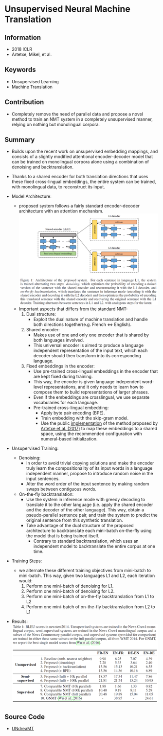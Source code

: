 # Unsupervised Neural Machine Translation
## Information
- 2018 ICLR
- Artetxe, Mikel, et al.

## Keywords
- Unsupervised Learning
- Machine Translation

## Contribution
- Completely remove the need of parallel data and propose a novel method to train an NMT system in a completely unsupervised manner, relying on nothing but monolingual corpora.

## Summary
- Builds upon the recent work on unsupervised embedding mappings, and consists of a slightly modified attentional encoder-decoder model that can be trained on monolingual corpora alone using a combination of denoising and backtranslation.
- Thanks to a shared encoder for both translation directions that uses these fixed cross-lingual embeddings, the entire system can be trained, with monolingual data, to reconstruct its input.

- Model Architecture:
	- proposed system follows a fairly standard encoder-decoder architecture with an attention mechanism.
	![Model Architecture](pic/Unsupervised_Neural_Machine_Translation_fig1.PNG)
	- Important aspects that differs from the standard NMT:
		1. Dual structure:
			- Exploit the dual nature of machine translation and handle both directions together(e.g. French <=> English).
		2. Shared encoder:
			- Makes use of one and only one encoder that is shared by both languages involved.
			- This universal encoder is aimed to produce a language independent representation of the input text, which each decoder should then transform into its corresponding language.
		3. Fixed embeddings in the encoder:
			- Use pre-trained cross-lingual embeddings in the encoder that are kept fixed during training.
			- This way, the encoder is given language independent word-level representations, and it only needs to learn how to compose them to build representations of larger phrases.
			- Even if the embeddings are crosslingual, we use separate vocabularies for each language.
			- Pre-trained cross-lingual embedding:
				- Apply byte pair encoding (BPE).
				- Train embedding with the skip-gram model.
				- Use the public [implementation](https://github.com/artetxem/vecmap) of the method proposed by [Artetxe et al. (2017)](https://aclweb.org/anthology/P17-1042) to map these embeddings to a shared space, using the recommended configuration with numeral-based initialization.

- Unsupervised Training:
	- Denoising:
		- In order to avoid trivial copying solutions and make the encoder truly learn the compositionality of its input words in a language independent manner, propose to introduce random noise in the input sentences.
		- Alter the word order of the input sentence by making random swaps between contiguous words.
	- On-the-fly backtranslation:
		- Use the system in inference mode with greedy decoding to translate it to the other language (i.e. apply the shared encoder and the decoder of the other language). This way, obtain a pseudo-parallel sentence pair, and train the system to predict the original sentence from this synthetic translation.
		- Take advantage of the dual structure of the proposed architecture to backtranslate each mini-batch on-the-fly using the model that is being trained itself.
			- Contrary to standard backtranslation, which uses an independent model to backtranslate the entire corpus at one time.

- Training Steps:
	- we alternate these different training objectives from mini-batch to mini-batch. This way, given two languages L1 and L2, each iteration would:
		1. Perform one mini-batch of denoising for L1.
		2. Perform one mini-batch of denoising for L2.
		3. Perform one mini-batch of on-the-fly backtranslation from L1 to L2
		4. Perform one mini-batch of on-the-fly backtranslation from L2 to L1

- Results:
	![Results](pic/Unsupervised_Neural_Machine_Translation_fig2.PNG)

## Source Code
- [UNdreaMT](https://github.com/artetxem/undreamt)